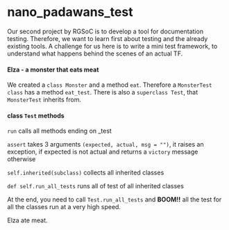 nano_padawans_test
==================

Our second project by RGSoC is to develop a tool for documentation testing. Therefore, we want to learn first about testing and the already existing tools.
A challenge for us here is to write a mini test framework, to understand what happens behind the scenes of an actual TF.

#### Elza - a monster that eats meat
We created a `class Monster` and a method `eat`. Therefore a `MonsterTest class` has a method `eat_test`.
There is also a `superclass Test`, that `MonsterTest` inherits from. 

#### class `Test` methods
`run` calls all methods ending on _test

`assert` takes 3 arguments `(expected, actual, msg = "")`, it raises an exception, if expected is not actual and returns a `victory` message otherwise

`self.inherited(subclass)` collects all inherited classes

`def self.run_all_tests` runs all of test of all inherited classes


At the end, you need to call `Test.run_all_tests` and **BOOM!!** all the test for all the classes run at a very high speed.

Elza ate meat. 
